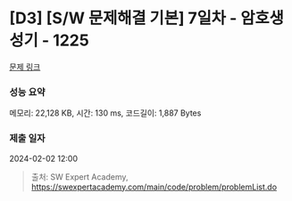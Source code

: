 # [D3] [S/W 문제해결 기본] 7일차 - 암호생성기 - 1225 

[문제 링크](https://swexpertacademy.com/main/code/problem/problemDetail.do?contestProbId=AV14uWl6AF0CFAYD) 

### 성능 요약

메모리: 22,128 KB, 시간: 130 ms, 코드길이: 1,887 Bytes

### 제출 일자

2024-02-02 12:00



> 출처: SW Expert Academy, https://swexpertacademy.com/main/code/problem/problemList.do